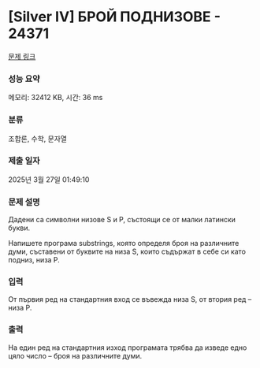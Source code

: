 # [Silver IV] БРОЙ ПОДНИЗОВЕ - 24371 

[문제 링크](https://www.acmicpc.net/problem/24371) 

### 성능 요약

메모리: 32412 KB, 시간: 36 ms

### 분류

조합론, 수학, 문자열

### 제출 일자

2025년 3월 27일 01:49:10

### 문제 설명

<p>Дадени са символни низове S и P, състоящи се от малки латински букви.</p>

<p>Напишете програма substrings, която определя броя на различните думи, съставени от буквите на низа S, които съдържат в себе си като подниз, низа P.</p>

### 입력 

 <p>От първия ред на стандартния вход се въвежда низа S, от втория ред – низа P.</p>

### 출력 

 <p>На един ред на стандартния изход програмата трябва да изведе едно цяло число – броя на различните думи.</p>

